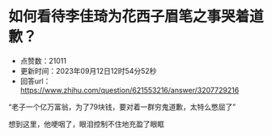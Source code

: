 # 如何看待李佳琦为花西子眉笔之事哭着道歉？
- 点赞数：21011
- 更新时间：2023年09月12日12时54分52秒
- 回答url：https://www.zhihu.com/question/621553216/answer/3207729216
<body>
 <p data-pid="FoHxg5X6">“老子一个亿万富翁，为了79块钱，要对着一群穷鬼道歉，太特么憋屈了”</p>
 <p data-pid="nRR1bAth">想到这里，他哽咽了，眼泪控制不住地充盈了眼眶</p>
</body>